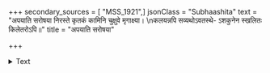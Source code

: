 +++
secondary_sources = [ "MSS_1921",]
jsonClass = "Subhaashita"
text = "अपयाति सरोषया निरस्ते कृतकं कामिनि चुक्षुवे मृगाक्ष्या।  \nकलयन्नपि सव्यथोऽवतस्थे- ऽशकुनेन स्खलितः किलेतरोऽपि॥"
title = "अपयाति सरोषया"

+++

<details><summary>Text</summary>

अपयाति सरोषया निरस्ते कृतकं कामिनि चुक्षुवे मृगाक्ष्या।  
कलयन्नपि सव्यथोऽवतस्थे- ऽशकुनेन स्खलितः किलेतरोऽपि॥
</details>
